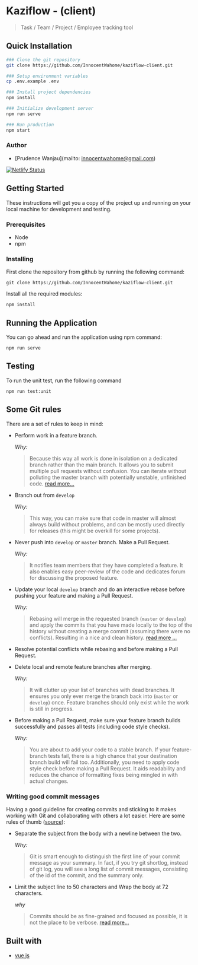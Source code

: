 # Kaziflow - (client)

> Task / Team / Project / Employee tracking tool

## Quick Installation

```bash
### Clone the git repository
git clone https://github.com/InnocentWahome/kaziflow-client.git

### Setup environment variables
cp .env.example .env

### Install project dependencies
npm install

### Initialize development server
npm run serve

### Run production
npm start
```

### Author

- [Prudence Wanjau](mailto: innocentwahome@gmail.com)


[![Netlify Status](https://api.netlify.com/api/v1/badges/40e3b3f3-adb4-4ed1-8a70-ab9db1444abc/deploy-status)](https://app.netlify.com/sites/kaziflow/deploys)

## Getting Started

These instructions will get you a copy of the project up and running on your local machine for development and testing.

### Prerequisites

- Node
- npm


### Installing

First clone the repository from github by running the following command:

```git clone https://github.com/InnocentWahome/kaziflow-client.git```

Install all the required modules:

`npm install`


## Running the Application

You can go ahead and run the application using npm command:

```npm run serve```

## Testing
To run the unit test, run the following command

```npm run test:unit```


## Some Git rules
There are a set of rules to keep in mind:
* Perform work in a feature branch.

    _Why:_
    >Because this way all work is done in isolation on a dedicated branch rather than the main branch. It allows you to submit multiple pull requests without confusion. You can iterate without polluting the master branch with potentially unstable, unfinished code. [read more...](https://www.atlassian.com/git/tutorials/comparing-workflows#feature-branch-workflow)
* Branch out from `develop`

    _Why:_
    >This way, you can make sure that code in master will almost always build without problems, and can be mostly used directly for releases (this might be overkill for some projects).

* Never push into `develop` or `master` branch. Make a Pull Request.

    _Why:_
    > It notifies team members that they have completed a feature. It also enables easy peer-review of the code and dedicates forum for discussing the proposed feature.

* Update your local `develop` branch and do an interactive rebase before pushing your feature and making a Pull Request.

    _Why:_
    > Rebasing will merge in the requested branch (`master` or `develop`) and apply the commits that you have made locally to the top of the history without creating a merge commit (assuming there were no conflicts). Resulting in a nice and clean history. [read more ...](https://www.atlassian.com/git/tutorials/merging-vs-rebasing)

* Resolve potential conflicts while rebasing and before making a Pull Request.
* Delete local and remote feature branches after merging.

    _Why:_
    > It will clutter up your list of branches with dead branches. It ensures you only ever merge the branch back into (`master` or `develop`) once. Feature branches should only exist while the work is still in progress.

* Before making a Pull Request, make sure your feature branch builds successfully and passes all tests (including code style checks).

    _Why:_
    > You are about to add your code to a stable branch. If your feature-branch tests fail, there is a high chance that your destination branch build will fail too. Additionally, you need to apply code style check before making a Pull Request. It aids readability and reduces the chance of formatting fixes being mingled in with actual changes.

 ### Writing good commit messages

 Having a good guideline for creating commits and sticking to it makes working with Git and collaborating with others a lot easier. Here are some rules of thumb ([source](https://chris.beams.io/posts/git-commit/#seven-rules)):

 * Separate the subject from the body with a newline between the two.

    _Why:_
    > Git is smart enough to distinguish the first line of your commit message as your summary. In fact, if you try git shortlog, instead of git log, you will see a long list of commit messages, consisting of the id of the commit, and the summary only.

 * Limit the subject line to 50 characters and Wrap the body at 72 characters.

    _why_
    > Commits should be as fine-grained and focused as possible, it is not the place to be verbose. [read more...](https://medium.com/@preslavrachev/what-s-with-the-50-72-rule-8a906f61f09c)

## Built with
  * [vue js](https://vuejs.org/)



